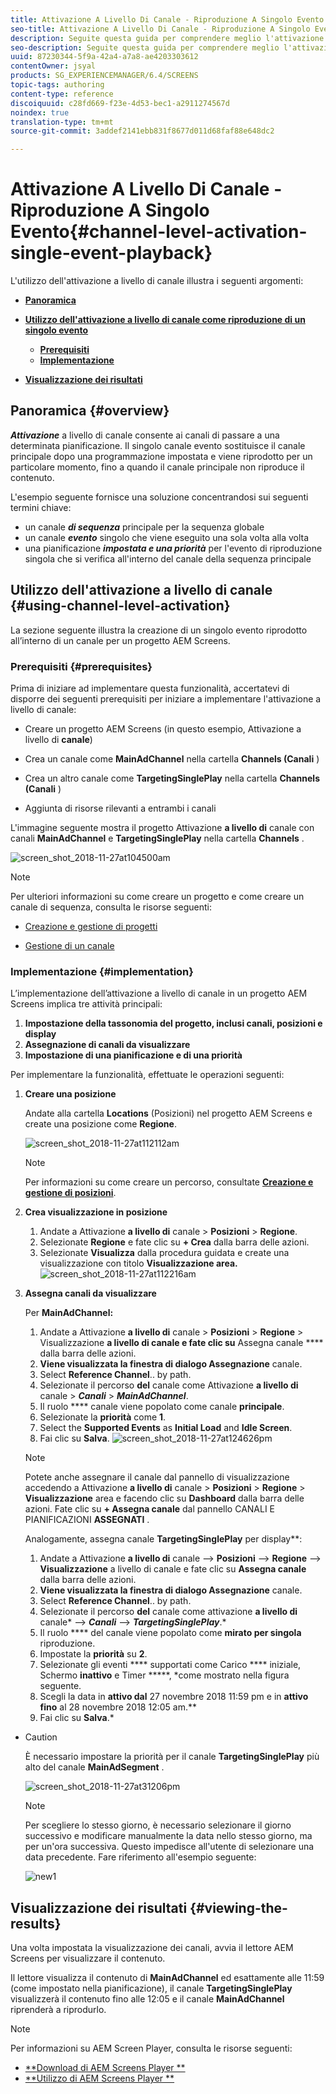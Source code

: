```yaml
---
title: Attivazione A Livello Di Canale - Riproduzione A Singolo Evento
seo-title: Attivazione A Livello Di Canale - Riproduzione A Singolo Evento
description: Seguite questa guida per comprendere meglio l'attivazione a livello di canale con la riproduzione di un singolo evento.
seo-description: Seguite questa guida per comprendere meglio l'attivazione a livello di canale con la riproduzione di un singolo evento.
uuid: 87230344-5f9a-42a4-a7a8-ae4203303612
contentOwner: jsyal
products: SG_EXPERIENCEMANAGER/6.4/SCREENS
topic-tags: authoring
content-type: reference
discoiquuid: c28fd669-f23e-4d53-bec1-a2911274567d
noindex: true
translation-type: tm+mt
source-git-commit: 3addef2141ebb831f8677d011d68faf88e648dc2

---
```



# Attivazione A Livello Di Canale - Riproduzione A Singolo Evento{#channel-level-activation-single-event-playback}

L&#39;utilizzo dell&#39;attivazione a livello di canale illustra i seguenti argomenti:

* **[Panoramica](/help/screens/channel-level-activation.md#overview)**
* **[Utilizzo dell&#39;attivazione a livello di canale come riproduzione di un singolo evento](/help/screens/channel-level-activation.md#using-channel-level-activation)**

   * **[Prerequisiti](/help/screens/channel-level-activation.md#prerequisites)**
   * **[Implementazione](/help/screens/channel-level-activation.md#implementation)**

* **[Visualizzazione dei risultati](/help/screens/channel-level-activation.md#viewing-the-results)**

## Panoramica {#overview}

***Attivazione*** a livello di canale consente ai canali di passare a una determinata pianificazione. Il singolo canale evento sostituisce il canale principale dopo una programmazione impostata e viene riprodotto per un particolare momento, fino a quando il canale principale non riproduce il contenuto.

L&#39;esempio seguente fornisce una soluzione concentrandosi sui seguenti termini chiave:

* un canale ***di sequenza*** principale per la sequenza globale
* un canale ***evento*** singolo che viene eseguito una sola volta alla volta
* una pianificazione ***impostata e una priorità*** per l&#39;evento di riproduzione singola che si verifica all&#39;interno del canale della sequenza principale

## Utilizzo dell&#39;attivazione a livello di canale {#using-channel-level-activation}

La sezione seguente illustra la creazione di un singolo evento riprodotto all’interno di un canale per un progetto AEM Screens.

### Prerequisiti {#prerequisites}

Prima di iniziare ad implementare questa funzionalità, accertatevi di disporre dei seguenti prerequisiti per iniziare a implementare l&#39;attivazione a livello di canale:

* Creare un progetto AEM Screens (in questo esempio, Attivazione a livello di **canale**)

* Crea un canale come **MainAdChannel** nella cartella **Channels (Canali** )

* Crea un altro canale come **TargetingSinglePlay** nella cartella **Channels (Canali** )

* Aggiunta di risorse rilevanti a entrambi i canali

L&#39;immagine seguente mostra il progetto Attivazione **a livello di** canale con canali **MainAdChannel** e **TargetingSinglePlay** nella cartella **Channels** .

![screen_shot_2018-11-27at104500am](assets/screen_shot_2018-11-27at104500am.png)

>[!NOTE]
>
>Per ulteriori informazioni su come creare un progetto e come creare un canale di sequenza, consulta le risorse seguenti:
>
>* [Creazione e gestione di progetti](/help/screens/creating-a-screens-project.md)
   >
   >
* [Gestione di un canale](/help/screens/managing-channels.md)
>



### Implementazione {#implementation}

L’implementazione dell’attivazione a livello di canale in un progetto AEM Screens implica tre attività principali:

1. **Impostazione della tassonomia del progetto, inclusi canali, posizioni e display**
1. **Assegnazione di canali da visualizzare**
1. **Impostazione di una pianificazione e di una priorità**

Per implementare la funzionalità, effettuate le operazioni seguenti:

1. **Creare una posizione**

   Andate alla cartella **Locations** (Posizioni) nel progetto AEM Screens e create una posizione come **Regione**.

   ![screen_shot_2018-11-27at112112am](assets/screen_shot_2018-11-27at112112am.png)

   >[!NOTE]
   >
   >Per informazioni su come creare un percorso, consultate **[Creazione e gestione di posizioni](/help/screens/managing-locations.md)**.

1. **Crea visualizzazione in posizione**

   1. Andate a Attivazione **a livello di** canale > **Posizioni** > **Regione**.
   1. Selezionate **Regione** e fate clic su **+ Crea** dalla barra delle azioni.
   1. Selezionate **Visualizza** dalla procedura guidata e create una visualizzazione con titolo **Visualizzazione area.**
   ![screen_shot_2018-11-27at112216am](assets/screen_shot_2018-11-27at112216am.png)

1. **Assegna canali da visualizzare**

   Per **MainAdChannel:**

   1. Andate a Attivazione **a livello di** canale > **Posizioni** > **Regione** > Visualizzazione **a livello di canale e fate clic su** Assegna canale **** dalla barra delle azioni.
   1. **Viene visualizzata la finestra di dialogo Assegnazione** canale.
   1. Select **Reference Channel**.. by path.
   1. Selezionate il percorso **del** canale come Attivazione **a livello di** canale > ***Canali*** > ***MainAdChannel***.
   1. Il ruolo **** canale viene popolato come canale **principale**.
   1. Selezionate la **priorità** come **1**.
   1. Select the **Supported Events** as **Initial Load** and **Idle Screen**.
   1. Fai clic su **Salva**.
   ![screen_shot_2018-11-27at124626pm](assets/screen_shot_2018-11-27at124626pm.png)

   >[!NOTE]
   >
   >Potete anche assegnare il canale dal pannello di visualizzazione accedendo a Attivazione **a livello di** canale > **Posizioni** > **Regione** > **Visualizzazione** area e facendo clic su **Dashboard** dalla barra delle azioni. Fate clic su **+ Assegna canale** dal pannello CANALI E PIANIFICAZIONI **ASSEGNATI** .

   Analogamente, assegna canale **TargetingSinglePlay** per display**:

   1. Andate a Attivazione **a livello di** canale —> **Posizioni** —> **Regione** —> **Visualizzazione** a livello di canale e fate clic su **Assegna canale** dalla barra delle azioni.
   1. **Viene visualizzata la finestra di dialogo Assegnazione** canale.
   1. Select **Reference Channel**.. by path.
   1. Selezionate il percorso **del** canale come attivazione **a livello di** canale* —> ***Canali*** —> ***TargetingSinglePlay***.*
   1. Il ruolo **** del canale viene popolato come **mirato per singola** riproduzione.
   1. Impostate la **priorità** su **2**.
   1. Selezionate gli eventi **** supportati come Carico **** iniziale, Schermo **inattivo** e Timer *****, *come mostrato nella figura seguente.
   1. Scegli la data in **attivo dal** 27 novembre 2018 11:59 pm e in **attivo fino** al 28 novembre 2018 12:05 am.**
   1. Fai clic su **Salva**.*
*
   >[!CAUTION]
   È necessario impostare la priorità per il canale **TargetingSinglePlay** più alto del canale **MainAdSegment** .

   ![screen_shot_2018-11-27at31206pm](assets/screen_shot_2018-11-27at31206pm.png)

   >[!NOTE]
   Per scegliere lo stesso giorno, è necessario selezionare il giorno successivo e modificare manualmente la data nello stesso giorno, ma per un&#39;ora successiva. Questo impedisce all&#39;utente di selezionare una data precedente. Fare riferimento all&#39;esempio seguente:

   ![new1](assets/new1.gif)

## Visualizzazione dei risultati {#viewing-the-results}

Una volta impostata la visualizzazione dei canali, avvia il lettore AEM Screens per visualizzare il contenuto.

Il lettore visualizza il contenuto di **MainAdChannel** ed esattamente alle 11:59 (come impostato nella pianificazione), il canale **TargetingSinglePlay** visualizzerà il contenuto fino alle 12:05 e il canale **MainAdChannel** riprenderà a riprodurlo.

>[!NOTE]
Per informazioni su AEM Screen Player, consulta le risorse seguenti:
* [**Download di AEM Screens Player **](https://download.macromedia.com/screens/)
* [**Utilizzo di AEM Screens Player **](/help/screens/working-with-screens-player.md)



